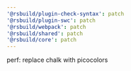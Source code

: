 ```yaml
---
'@rsbuild/plugin-check-syntax': patch
'@rsbuild/plugin-swc': patch
'@rsbuild/webpack': patch
'@rsbuild/shared': patch
'@rsbuild/core': patch
---
```


perf: replace chalk with picocolors
